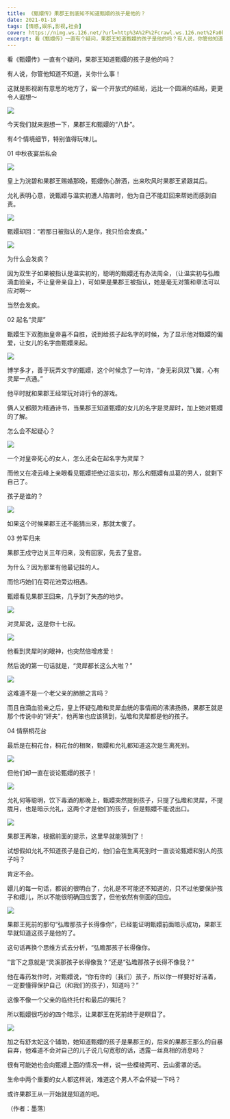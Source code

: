 ```yaml
---
title: 《甄嬛传》果郡王到底知不知道甄嬛的孩子是他的？
date: 2021-01-18
tags: [情感,娱乐,影视,社会]
cover: https://nimg.ws.126.net/?url=http%3A%2F%2Fcrawl.ws.126.net%2Fa0b7080f8bf9323510a940506c3b1c71.jpeg&thumbnail=650x2147483647&quality=80&type=jpg
excerpt: 看《甄嬛传》一直有个疑问，果郡王知道甄嬛的孩子是他的吗？有人说，你管他知道不知道，关你什么事！这就是影视剧有意思的地方了，留一个开放式的结局，远比一个圆满的结局，更更令人遐想～
---
```

看《甄嬛传》一直有个疑问，果郡王知道甄嬛的孩子是他的吗？

有人说，你管他知道不知道，关你什么事！

这就是影视剧有意思的地方了，留一个开放式的结局，远比一个圆满的结局，更更令人遐想～

![](https://nimg.ws.126.net/?url=http%3A%2F%2Fcrawl.ws.126.net%2Fa0b7080f8bf9323510a940506c3b1c71.jpeg&thumbnail=650x2147483647&quality=80&type=jpg)  

今天我们就来遐想一下，果郡王和甄嬛的“八卦”。

有4个情境细节，特别值得玩味儿。

01 中秋夜宴后私会

![](https://nimg.ws.126.net/?url=http%3A%2F%2Fcrawl.ws.126.net%2F6bee5559989d7125155f7725dea4ace1.png&thumbnail=650x2147483647&quality=80&type=jpg)  

皇上为浣碧和果郡王赐婚那晚，甄嬛伤心醉酒，出来吹风时果郡王紧跟其后。

允礼表明心意，说甄嬛与温实初遭人陷害时，他为自己不能赶回来帮她而感到自责。

![](https://nimg.ws.126.net/?url=http%3A%2F%2Fcrawl.ws.126.net%2F08f63b84937c3b14cbae91409834285e.png&thumbnail=650x2147483647&quality=80&type=jpg)  

甄嬛却回：“若那日被指认的人是你，我只怕会发疯。”

![](https://nimg.ws.126.net/?url=http%3A%2F%2Fcrawl.ws.126.net%2F68272166cbb7a9267638afb3cc2a07f5.jpeg&thumbnail=650x2147483647&quality=80&type=jpg)  

为什么会发疯？

因为双生子如果被指认是温实初的，聪明的甄嬛还有办法周全，（让温实初与弘曕滴血验亲，不让皇帝亲自上），可如果是果郡王被指认，她是毫无对策和章法可以应对啊～

当然会发疯。

02 起名“灵犀”

甄嬛生下双胞胎皇帝喜不自胜，说到给孩子起名字的时候，为了显示他对甄嬛的偏爱，让女儿的名字由甄嬛来起。

![](https://nimg.ws.126.net/?url=http%3A%2F%2Fcrawl.ws.126.net%2F66610bbe0712cd1cd4e893d9eb9eec34.png&thumbnail=650x2147483647&quality=80&type=jpg)  

博学多才，善于玩弄文字的甄嬛，这个时候念了一句诗，“身无彩凤双飞翼，心有灵犀一点通。”

他平时就和果郡王经常玩对诗行令的游戏。

俩人又都颇为精通诗书，当果郡王知道甄嬛的女儿的名字是灵犀时，加上她对甄嬛的了解。

怎么会不起疑心？

![](https://nimg.ws.126.net/?url=http%3A%2F%2Fcrawl.ws.126.net%2F04c294fc6b94d21fa4e2e24a1e74b0e8.png&thumbnail=650x2147483647&quality=80&type=jpg)  

一个对皇帝死心的女人，怎么还会在起名字为灵犀？

而他又在凌云峰上亲眼看见甄嬛拒绝过温实初，那么和甄嬛有瓜葛的男人，就剩下自己了。

孩子是谁的？

![](https://nimg.ws.126.net/?url=http%3A%2F%2Fcrawl.ws.126.net%2Fc7fc268e48086f5f6d302df322b412b5.png&thumbnail=650x2147483647&quality=80&type=jpg)  

如果这个时候果郡王还不能猜出来，那就太傻了。

03 劳军归来

果郡王戍守边关三年归来，没有回家，先去了皇宫。

为什么？因为那里有他最记挂的人。

而恰巧她们在荷花池旁边相遇。

甄嬛看见果郡王回来，几乎到了失态的地步。

![](https://nimg.ws.126.net/?url=http%3A%2F%2Fcrawl.ws.126.net%2F4e0ec309699f200d7b2564dc30733ebb.png&thumbnail=650x2147483647&quality=80&type=jpg)  

对灵犀说，这是你十七叔。

![](https://nimg.ws.126.net/?url=http%3A%2F%2Fcrawl.ws.126.net%2Fec72cff183daa404083b990779635c00.jpeg&thumbnail=650x2147483647&quality=80&type=jpg)  

他看到灵犀时的眼神，也突然倍增疼爱！

然后说的第一句话就是，“灵犀都长这么大啦？”

![](https://nimg.ws.126.net/?url=http%3A%2F%2Fcrawl.ws.126.net%2Fdc9564151e9eebff3ac36f9238577af8.png&thumbnail=650x2147483647&quality=80&type=jpg)  

这难道不是一个老父亲的肺腑之言吗？

而且自滴血验亲之后，皇上怀疑弘曕和灵犀血统的事情闹的沸沸扬扬，果郡王就是那个传说中的“奸夫”，他再笨也应该猜到，弘曕和灵犀都是他的孩子。

04 情祭桐花台

最后是在桐花台，桐花台的相聚，甄嬛和允礼都知道这次是生离死别。

![](https://nimg.ws.126.net/?url=http%3A%2F%2Fcrawl.ws.126.net%2Faed2c91ab17d996756299661a580feb4.png&thumbnail=650x2147483647&quality=80&type=jpg)  

但他们却一直在谈论甄嬛的孩子！

![](https://nimg.ws.126.net/?url=http%3A%2F%2Fcrawl.ws.126.net%2F38a72ca0b629a11719cea730d0b3da7e.png&thumbnail=650x2147483647&quality=80&type=jpg)  

允礼何等聪明，饮下毒酒的那晚上，甄嬛突然提到孩子，只提了弘曕和灵犀，不提胧月，也是暗示允礼，这两个才是他们的孩子，但是甄嬛不能说出口。

![](https://nimg.ws.126.net/?url=http%3A%2F%2Fcrawl.ws.126.net%2F663faf34faad72f98a53d96a170257b0.png&thumbnail=650x2147483647&quality=80&type=jpg)  

果郡王再笨，根据前面的提示，这里早就能猜到了！

试想假如允礼不知道孩子是自己的，他们会在生离死别时一直谈论甄嬛和别人的孩子吗？

肯定不会。

嬛儿的每一句话，都说的很明白了，允礼是不可能还不知道的，只不过他要保护孩子和嬛儿，所以不能很明确回应罢了，但他依然有侧面的回应。

![](https://nimg.ws.126.net/?url=http%3A%2F%2Fcrawl.ws.126.net%2F61d29d0ddca2ec99aa4f0f8c18fb7019.png&thumbnail=650x2147483647&quality=80&type=jpg)  

果郡王死前的那句“弘曕那孩子长得像你”，已经能证明甄嬛前面暗示成功，果郡王早就知道这孩子是他的了。

这句话再换个思维方式去分析，“弘曕那孩子长得像你。

”言下之意就是“灵溪那孩子长得像我？”还是“弘曕那孩子长得不像我？”

他在毒药发作时，对甄嬛说，“你有你的（我们）孩子，所以你一样要好好活着，一定要懂得保护自己（和我们的孩子），知道吗？”

这像不像一个父亲的临终托付和最后的嘱托？

所以甄嬛很巧妙的四个暗示，让果郡王在死前终于是瞑目了。

![](https://nimg.ws.126.net/?url=http%3A%2F%2Fcrawl.ws.126.net%2F9e33c1d61c6cb14029b7e15e4dccd9d0.png&thumbnail=650x2147483647&quality=80&type=jpg)  

加之有舒太妃这个辅助，她知道甄嬛的孩子是果郡王的，后来的果郡王那么的自暴自弃，他难道不会对自己的儿子说几句宽慰的话，透露一丝真相的消息吗？

很有可能她也会向甄嬛上面的情况一样，说一些模棱两可、云山雾罩的话。

生命中两个重要的女人都这样说，难道这个男人不会怀疑一下吗？

或许果郡王从一开始就是知道的吧。

（作者：墨落）

